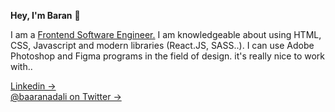 **Hey, I'm Baran** 👋

I am a <a href="https://www.linkedin.com/in/baran-adal%C4%B1-aa017029b/">Frontend Software Engineer.</a> I am knowledgeable about using HTML, CSS, Javascript and modern libraries (React.JS, SASS..). I can use Adobe Photoshop and Figma programs in the field of design. it's really nice to work with..

<a href="https://www.linkedin.com/in/baran-adal%C4%B1-aa017029b/">Linkedin →</a> <br>
<a href="https://twitter.com/baaranadali">@baaranadali on Twitter →</a>
